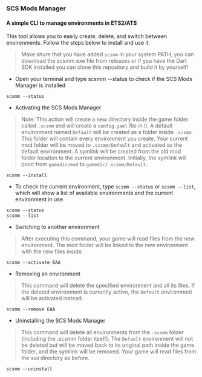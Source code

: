 ### SCS Mods Manager

#### A simple CLI to manage environments in ETS2/ATS
This tool allows you to easily create, delete, and switch between environments. Follow the steps below to install and use it.

> Make shure that you have added `scsmm` in your system PATH, you can download the scsmm.exe file from releases or if you have the Dart SDK installed you can clone this repository and build it by yourself!

- Open your terminal and type scsmm --status to check if the SCS Mods Manager is installed
```shell
scsmm --status
```

- Activating the SCS Mods Manager
> Note: This action will create a new directory inside the game folder called `.scsmm` and will create a `config.yaml` file in it. A default environment named `Default` will be created as a folder inside `.scsmm`. This folder will contain every environment you create. Your current mod folder will be moved to `.scsmm/Default` and activated as the default environment. A symlink will be created from the old mod folder location to the current environment. Initially, the symlink will point from `gamedir/mod` to `gamedir/.scsmm/Default`.
```shell
scsmm --install
```

- To check the current environment, type `scsmm --status` or `scsmm --list`, which will show a list of available environments and the current environment in use.
```shell
scsmm --status
scsmm --list
```

- Switching to another environment
> After executing this command, your game will read files from the new environment. The mod folder will be linked to the new environment with the new files inside.
```shell
scsmm --activate EAA
```

- Removing an environment
> This command will delete the specified environment and all its files. If the deleted environment is currently active, the `Default` environment will be activated instead.
```shell
scsmm --remove EAA
```

- Uninstalling the SCS Mods Manager
> This command will delete all environments from the `.scsmm` folder (including the .scsmm folder itself). The `Default` environment will not be deleted but will be moved back to its original path inside the game folder, and the symlink will be removed. Your game will read files from the `mod` directory as before.
```shell
scsmm --uninstall
```